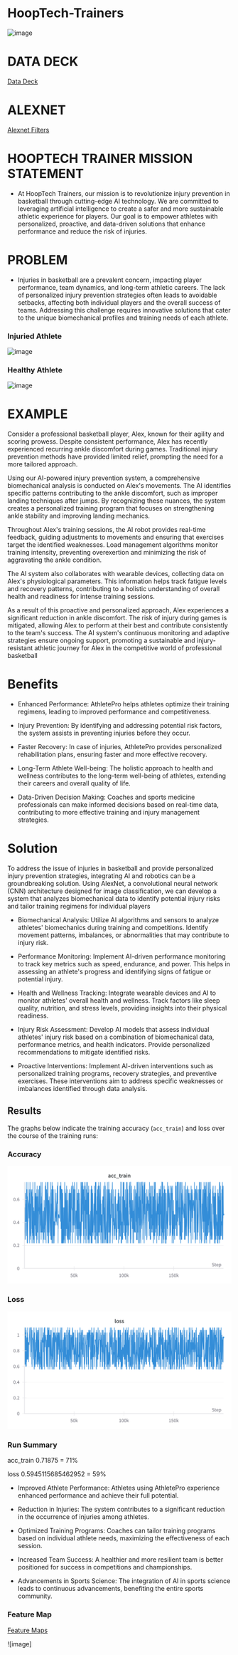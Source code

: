 # HoopTech-Trainers

![image](https://github.com/AlexLop22/HoopTech-Trainers/assets/142961389/72e8996a-bf99-42ba-a7a6-b4d36a10b62b)


# DATA DECK
[Data Deck](https://docs.google.com/presentation/d/1IYkShxFIrEth-qUITfEjrt-jTvQ0OrS-0IkDBT9UzxM/edit#slide=id.p)





# ALEXNET
[Alexnet Filters](https://colab.research.google.com/drive/1lrd1NBag0md6_vAqH7CfYM01Rdnlumkq)



# HOOPTECH TRAINER MISSION STATEMENT

- At HoopTech Trainers, our mission is to revolutionize injury prevention in basketball through cutting-edge AI technology. We are committed to leveraging artificial intelligence to create a safer and more sustainable athletic experience for players. Our goal is to empower athletes with personalized, proactive, and data-driven solutions that enhance performance and reduce the risk of injuries.










# PROBLEM

- Injuries in basketball are a prevalent concern, impacting player performance, team dynamics, and long-term athletic careers. The lack of personalized injury prevention strategies often leads to avoidable setbacks, affecting both individual players and the overall success of teams. Addressing this challenge requires innovative solutions that cater to the unique biomechanical profiles and training needs of each athlete.



### Injuried Athlete

![image](https://ca-times.brightspotcdn.com/dims4/default/6f50af6/2147483647/strip/true/crop/4962x3308+0+0/resize/1200x800!/quality/75/?url=https%3A%2F%2Fcalifornia-times-brightspot.s3.amazonaws.com%2Fd0%2Fe7%2F3a4b1d6a4191966166e52308e98c%2Fnets-bucks-basketball-84126.jpg)


### Healthy Athlete

![image](https://i0.wp.com/newspack-washingtoncitypaper.s3.amazonaws.com/uploads/2020/01/Ish_Smith.5e14b0cea3cb9.png?fit=1200%2C800&ssl=1)












# EXAMPLE

Consider a professional basketball player, Alex, known for their agility and scoring prowess. Despite consistent performance, Alex has recently experienced recurring ankle discomfort during games. Traditional injury prevention methods have provided limited relief, prompting the need for a more tailored approach.

Using our AI-powered injury prevention system, a comprehensive biomechanical analysis is conducted on Alex's movements. The AI identifies specific patterns contributing to the ankle discomfort, such as improper landing techniques after jumps. By recognizing these nuances, the system creates a personalized training program that focuses on strengthening ankle stability and improving landing mechanics.

Throughout Alex's training sessions, the AI robot provides real-time feedback, guiding adjustments to movements and ensuring that exercises target the identified weaknesses. Load management algorithms monitor training intensity, preventing overexertion and minimizing the risk of aggravating the ankle condition.

The AI system also collaborates with wearable devices, collecting data on Alex's physiological parameters. This information helps track fatigue levels and recovery patterns, contributing to a holistic understanding of overall health and readiness for intense training sessions.

As a result of this proactive and personalized approach, Alex experiences a significant reduction in ankle discomfort. The risk of injury during games is mitigated, allowing Alex to perform at their best and contribute consistently to the team's success. The AI system's continuous monitoring and adaptive strategies ensure ongoing support, promoting a sustainable and injury-resistant athletic journey for Alex in the competitive world of professional basketball


# Benefits 

- Enhanced Performance: AthletePro helps athletes optimize their training regimens, leading to improved performance and competitiveness.

- Injury Prevention: By identifying and addressing potential risk factors, the system assists in preventing injuries before they occur.

- Faster Recovery: In case of injuries, AthletePro provides personalized rehabilitation plans, ensuring faster and more effective recovery.

- Long-Term Athlete Well-being: The holistic approach to health and wellness contributes to the long-term well-being of athletes, extending their careers and overall quality of life.

- Data-Driven Decision Making: Coaches and sports medicine professionals can make informed decisions based on real-time data, contributing to more effective training and injury management strategies.










# Solution 

To address the issue of injuries in basketball and provide personalized injury prevention strategies, integrating AI and robotics can be a groundbreaking solution. Using AlexNet, a convolutional neural network (CNN) architecture designed for image classification, we can develop a system that analyzes biomechanical data to identify potential injury risks and tailor training regimens for individual players


- Biomechanical Analysis: Utilize AI algorithms and sensors to analyze athletes' biomechanics during training and competitions. Identify movement patterns, imbalances, or abnormalities that may contribute to injury risk.

- Performance Monitoring: Implement AI-driven performance monitoring to track key metrics such as speed, endurance, and power. This helps in assessing an athlete's progress and identifying signs of fatigue or potential injury.

- Health and Wellness Tracking: Integrate wearable devices and AI to monitor athletes' overall health and wellness. Track factors like sleep quality, nutrition, and stress levels, providing insights into their physical readiness.

- Injury Risk Assessment: Develop AI models that assess individual athletes' injury risk based on a combination of biomechanical data, performance metrics, and health indicators. Provide personalized recommendations to mitigate identified risks.

- Proactive Interventions: Implement AI-driven interventions such as personalized training programs, recovery strategies, and preventive exercises. These interventions aim to address specific weaknesses or imbalances identified through data analysis.











## Results

The graphs below indicate the training accuracy (`acc_train`) and loss over the course of the training runs:

### Accuracy 


![image](https://github.com/AlexLop22/HoopTech-Trainers/blob/main/W%26B%20Chart%2012_7_2023%2C%2010_48_48%20AM.png) 



### Loss


![image](https://github.com/AlexLop22/HoopTech-Trainers/blob/main/W%26B%20Chart%2012_7_2023%2C%2010_55_12%20AM.png)


### Run Summary 

acc_train 0.71875 = 71%


loss 0.5945115685462952 = 59%


- Improved Athlete Performance: Athletes using AthletePro experience enhanced performance and achieve their full potential.

- Reduction in Injuries: The system contributes to a significant reduction in the occurrence of injuries among athletes.

- Optimized Training Programs: Coaches can tailor training programs based on individual athlete needs, maximizing the effectiveness of each session.

- Increased Team Success: A healthier and more resilient team is better positioned for success in competitions and championships.

- Advancements in Sports Science: The integration of AI in sports science leads to continuous advancements, benefiting the entire sports community.




### Feature Map
[Feature Maps](https://colab.research.google.com/drive/1CVnvMVFmqACtTkNcwhJiLQlPi4y3JSUD)

![image]
